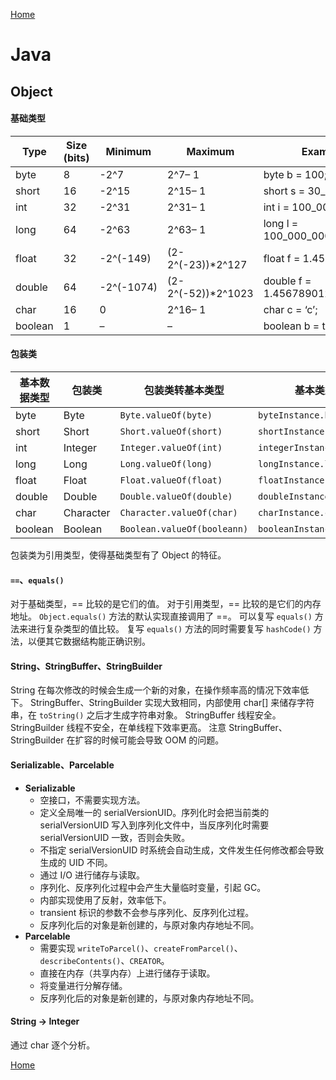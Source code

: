 [Home](../../README)

# Java

## Object

#### 基础类型

Type | Size (bits) | Minimum | Maximum | Example
-- | -- | -- | -- | --
byte | 8 | -2^7 | 2^7– 1 | byte b = 100;
short | 16 | -2^15 | 2^15– 1 | short s = 30_000;
int | 32 | -2^31 | 2^31– 1 | int i = 100_000_000;
long | 64 | -2^63 | 2^63– 1 | long l = 100_000_000_000_000;
float | 32 | -2^(-149) | (2-2^(-23))*2^127 | float f = 1.456f;
double | 64 | -2^(-1074) | (2-2^(-52))*2^1023 | double f = 1.456789012345678;
char | 16 | 0 | 2^16– 1 | char c = ‘c’;
boolean | 1 | – | – | boolean b = true;

#### 包装类

基本数据类型 | 包装类 | 包装类转基本类型 | 基本类型转包装类
-- | -- | -- | --
byte | Byte | `Byte.valueOf(byte)` | `byteInstance.byteValue()`
short | Short | `Short.valueOf(short)` | `shortInstance.shortValue()`
int | Integer | `Integer.valueOf(int)` | `integerInstance.intValue()`
long | Long | `Long.valueOf(long)` | `longInstance.longValue()`
float | Float | `Float.valueOf(float)` | `floatInstance.floatValue()`
double | Double | `Double.valueOf(double)` | `doubleInstance.doubleValue()`
char | Character | `Character.valueOf(char)` | `charInstance.charValue()`
boolean | Boolean | `Boolean.valueOf(booleann)` | `booleanInstance.booleanValue()`

包装类为引用类型，使得基础类型有了 Object 的特征。

#### `==`、`equals()`

对于基础类型，== 比较的是它们的值。
对于引用类型，== 比较的是它们的内存地址。
`Object.equals()` 方法的默认实现直接调用了 ==。
可以复写 `equals()` 方法来进行复杂类型的值比较。
复写 `equals()` 方法的同时需要复写 `hashCode()` 方法，以便其它数据结构能正确识别。

#### String、StringBuffer、StringBuilder

String 在每次修改的时候会生成一个新的对象，在操作频率高的情况下效率低下。
StringBuffer、StringBuilder 实现大致相同，内部使用 char[] 来储存字符串，在 `toString()` 之后才生成字符串对象。
StringBuffer 线程安全。
StringBuilder 线程不安全，在单线程下效率更高。
注意 StringBuffer、StringBuilder 在扩容的时候可能会导致 OOM 的问题。

#### Serializable、Parcelable

- **Serializable**
    - 空接口，不需要实现方法。
    - 定义全局唯一的 serialVersionUID。序列化时会把当前类的 serialVersionUID 写入到序列化文件中，当反序列化时需要 serialVersionUID 一致，否则会失败。
    - 不指定 serialVersionUID 时系统会自动生成，文件发生任何修改都会导致生成的 UID 不同。
    - 通过 I/O 进行储存与读取。
    - 序列化、反序列化过程中会产生大量临时变量，引起 GC。
    - 内部实现使用了反射，效率低下。
    - transient 标识的参数不会参与序列化、反序列化过程。
    - 反序列化后的对象是新创建的，与原对象内存地址不同。
- **Parcelable**
    - 需要实现 `writeToParcel()`、`createFromParcel()`、`describeContents()`、`CREATOR`。
    - 直接在内存（共享内存）上进行储存于读取。
    - 将变量进行分解存储。
    - 反序列化后的对象是新创建的，与原对象内存地址不同。

#### String → Integer

通过 char 逐个分析。

[Home](../../README)